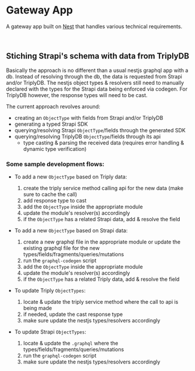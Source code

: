 # Gateway App

A gateway app built on [Nest](https://github.com/nestjs/nest) that handles various technical requirements.

<br />

## Stiching Strapi's schema with data from TriplyDB

Basically the approach is no different than a usual nestjs graphql app with a db. Instead of resolving through the db, the data is requested from Strapi and/or TriplyDB. The nestjs object types & resolvers still need to manually declared with the types for the Strapi data being enforced via codegen. For TriplyDB however, the response types will need to be cast.

The current approach revolves around:

-   creating an `ObjectType` with fields from Strapi and/or TriplyDB
-   generating a typed Strapi SDK
-   querying/resolving Strapi `ObjectType`/fields through the generated SDK
-   querying/resolving TriplyDB `ObjectType`/fields through its api
    -   type casting & parsing the received data (requires error handling & dynamic type verification)

### Some sample development flows:

-   To add a new `ObjectType` based on Triply data:

    1. create the triply service method calling api for the new data (make sure to cache the call)
    2. add response type to cast
    3. add the `ObjectType` inside the appropriate module
    4. update the module's resolver(s) accordingly
    5. if the `ObjectType` has a related Strapi data, add & resolve the field

-   To add a new `ObjectType` based on Strapi data:

    1. create a new graphql file in the appropriate module or update the existing graphql file for the new types/fields/fragments/queries/mutations
    2. run the `graphql-codegen` script
    3. add the `ObjectType` inside the appropriate module
    4. update the module's resolver(s) accordingly
    5. if the `ObjectType` has a related Triply data, add & resolve the field

-   To update Triply `ObjectTypes`:

    1. locate & update the triply service method where the call to api is being made
    2. if needed, update the cast response type
    3. make sure update the nestjs types/resolvers accordingly

-   To update Strapi `ObjectTypes`:
    1. locate & update the `.graphql` where the types/fields/fragments/queries/mutations
    2. run the `graphql-codegen` script
    3. make sure update the nestjs types/resolvers accordingly

